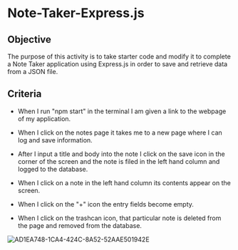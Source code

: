 # Note-Taker-Express.js

## Objective

The purpose of this activity is to take starter code and modify it to complete a Note Taker application using Express.js in order to save and retrieve data from a JSON file. 

## Criteria

* When I run "npm start" in the terminal I am given a link to the webpage of my application.

* When I click on the notes page it takes me to a new page where I can log and save information. 

* After I input a title and body into the note I click on the save icon in the corner of the screen and the note is filed in the left hand column and logged to the database. 

* When I click on a note in the left hand column its contents appear on the screen. 

* When I click on the "+" icon the entry fields become empty.

* When I click on the trashcan icon, that particular note is deleted from the page and removed from the database. 


![AD1EA748-1CA4-424C-8A52-52AAE501942E](https://user-images.githubusercontent.com/94868925/162589958-59ae8297-7bdc-4d67-970d-d0aabe24ac21.png)
